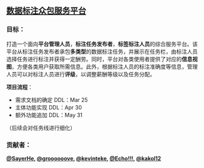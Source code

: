 ## [数据标注众包服务平台][0]

[0]:https://github.com/SayerHe/Label--Crowdsourcing

### 目标：

打造一个面向**平台管理人员**，**标注任务发布者**，**标签标注人员**的综合服务平台。该平台从标注任务发布者承包**多类型**的数据标注任务，并展示在任务栏，由标注人员选择任务进行标注并获得一定酬劳。同时，平台对各类使用者提供了对应的**信息视图**，方便各类用户获取所需信息。此外，根据标注人员的标注准确度等信息，管理人员可以对标注人员进行**评级**，以调整薪酬等级以及任务分配。

**项目流程**：

- 需求文档的确定               DDL：Mar 25
- 主体功能实现                   DDL：Apr 30
- 额外功能追加                   DDL：May 31

（后续会对任务线进行细化）




### 贡献者：

**[@SayerHe][1],  [@groooooove][2],  [@kevinteke][3],  [@Echo!!!][4],  [@kakol12][5]**

[1]:  https://github.com/SayerHe
[2]:https://github.com/groooooove
[3]:https://github.com/Kevinteke
[4]:https://github.com/fyx20001011
[5]:https://github.com/kakol12
